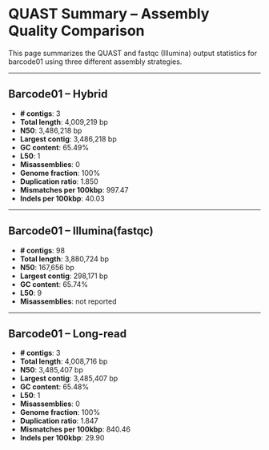 # QUAST Summary – Assembly Quality Comparison

This page summarizes the QUAST and fastqc (Illumina) output statistics for barcode01 using three different assembly strategies.

---

## Barcode01 – Hybrid 

- **# contigs**: 3  
- **Total length**: 4,009,219 bp  
- **N50**: 3,486,218 bp  
- **Largest contig**: 3,486,218 bp  
- **GC content**: 65.49%  
- **L50**: 1  
- **Misassemblies**: 0  
- **Genome fraction**: 100%  
- **Duplication ratio**: 1.850  
- **Mismatches per 100kbp**: 997.47  
- **Indels per 100kbp**: 40.03  


---

## Barcode01 – Illumina(fastqc)

- **# contigs**: 98  
- **Total length**: 3,880,724 bp  
- **N50**: 167,656 bp  
- **Largest contig**: 298,171 bp  
- **GC content**: 65.74%  
- **L50**: 9  
- **Misassemblies**: not reported  


---

## Barcode01 – Long-read

- **# contigs**: 3  
- **Total length**: 4,008,716 bp  
- **N50**: 3,485,407 bp  
- **Largest contig**: 3,485,407 bp  
- **GC content**: 65.48%  
- **L50**: 1  
- **Misassemblies**: 0  
- **Genome fraction**: 100%  
- **Duplication ratio**: 1.847  
- **Mismatches per 100kbp**: 840.46  
- **Indels per 100kbp**: 29.90  

